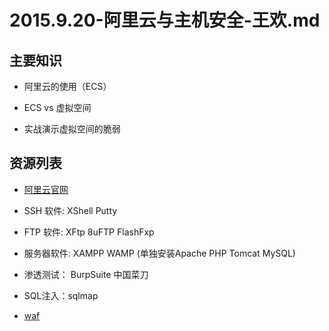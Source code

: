 # 2015.9.20-阿里云与主机安全-王欢.md

## 主要知识

- 阿里云的使用（ECS）

- ECS vs 虚拟空间

- 实战演示虚拟空间的脆弱

## 资源列表

- [阿里云官网](http://www.aliyun.com/)

- SSH 软件: XShell Putty

- FTP 软件: XFtp 8uFTP FlashFxp

- 服务器软件: XAMPP WAMP (单独安装Apache PHP Tomcat MySQL)

- 渗透测试： BurpSuite 中国菜刀

- SQL注入：sqlmap

- [waf](http://7xivx9.com1.z0.glb.clouddn.com/0opswaf副本.php)
